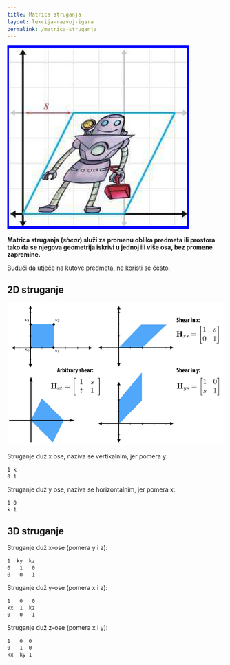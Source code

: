 ```yaml
---
title: Matrica struganja
layout: lekcija-razvoj-igara
permalink: /matrica-struganja
---
```


![](/images/razvoj-igara/shearing.png)

**Matrica struganja (*shear*) služi za promenu oblika predmeta ili prostora tako da se njegova geometrija iskrivi u jednoj ili više osa, bez promene zapremine.**

Budući da utječe na kutove predmeta, ne koristi se često.

## 2D struganje

![](/images/razvoj-igara/shear.jpg)

Struganje duž x ose, naziva se vertikalnim, jer pomera y:

```
1 k
0 1
```

Struganje duž y ose, naziva se horizontalnim, jer pomera x:

```
1 0
k 1
```

## 3D struganje

Struganje duž x-ose (pomera y i z):

```  
1  ky  kz  
0   1   0  
0   0   1  
```

Struganje duž y-ose (pomera x i z):

```  
1   0   0  
kx  1  kz  
0   0   1  
```

Struganje duž z-ose (pomera x i y):

```  
1   0  0  
0   1  0  
kx  ky 1  
```
